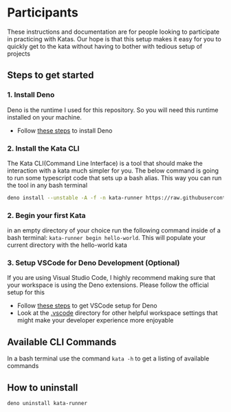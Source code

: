 # Participants

These instructions and documentation are for people looking to participate in
practicing with Katas. Our hope is that this setup makes it easy for you to
quickly get to the kata without having to bother with tedious setup of projects

## Steps to get started

### 1. Install Deno

Deno is the runtime I used for this repository. So you will need this runtime
installed on your machine.

- Follow
  [these steps](https://docs.deno.com/runtime/manual/getting_started/installation)
  to install Deno

### 2. Install the Kata CLI

The Kata CLI(Command Line Interface) is a tool that should make the interaction
with a kata much simpler for you. The below command is going to run some
typescript code that sets up a bash alias. This way you can run the tool in any
bash terminal

```sh
deno install --unstable -A -f -n kata-runner https://raw.githubusercontent.com/rsm-hcd/cop-clean-code-katas/main/kata-cli/main.ts
```

### 2. Begin your first Kata

in an empty directory of your choice run the following command inside of a bash
terminal: `kata-runner begin hello-world`. This will populate your current
directory with the hello-world kata

### 3. Setup VSCode for Deno Development (Optional)

If you are using Visual Studio Code, I highly recommend making sure that your
workspace is using the Deno extensions. Please follow the official setup for
this

- Follow
  [these steps](https://docs.deno.com/runtime/manual/getting_started/setup_your_environment#visual-studio-code)
  to get VSCode setup for Deno
- Look at the [.vscode](../.vscode) directory for other helpful workspace
  settings that might make your developer experience more enjoyable

## Available CLI Commands

In a bash terminal use the command `kata -h` to get a listing of available
commands

## How to uninstall

`deno uninstall kata-runner`
